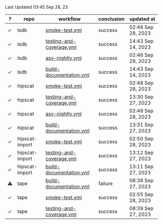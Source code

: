 Last Updated 03:45 Sep 28, 23

| ? | repo | workflow | conclusion | updated at |
| - | ---- | -------- | ---------- | ---------- |
| ✓ | lsdb | [smoke-test.yml](https://github.com/astronomy-commons/lsdb/actions/workflows/smoke-test.yml) | success | 02:48 Sep 28, 2023 |
| ✓ | lsdb | [testing-and-coverage.yml](https://github.com/astronomy-commons/lsdb/actions/workflows/testing-and-coverage.yml) | success | 14:43 Sep 14, 2023 |
| ✓ | lsdb | [asv-nightly.yml](https://github.com/astronomy-commons/lsdb/actions/workflows/asv-nightly.yml) | success | 02:46 Sep 28, 2023 |
| ✓ | lsdb | [build-documentation.yml](https://github.com/astronomy-commons/lsdb/actions/workflows/build-documentation.yml) | success | 14:43 Sep 14, 2023 |
| ✓ | hipscat | [smoke-test.yml](https://github.com/astronomy-commons/hipscat/actions/workflows/smoke-test.yml) | success | 02:48 Sep 28, 2023 |
| ✓ | hipscat | [testing-and-coverage.yml](https://github.com/astronomy-commons/hipscat/actions/workflows/testing-and-coverage.yml) | success | 13:30 Sep 27, 2023 |
| ✓ | hipscat | [asv-nightly.yml](https://github.com/astronomy-commons/hipscat/actions/workflows/asv-nightly.yml) | success | 02:49 Sep 28, 2023 |
| ✓ | hipscat | [build-documentation.yml](https://github.com/astronomy-commons/hipscat/actions/workflows/build-documentation.yml) | success | 13:31 Sep 27, 2023 |
| ✓ | hipscat-import | [smoke-test.yml](https://github.com/astronomy-commons/hipscat-import/actions/workflows/smoke-test.yml) | success | 02:50 Sep 28, 2023 |
| ✓ | hipscat-import | [testing-and-coverage.yml](https://github.com/astronomy-commons/hipscat-import/actions/workflows/testing-and-coverage.yml) | success | 13:12 Sep 27, 2023 |
| ✓ | hipscat-import | [build-documentation.yml](https://github.com/astronomy-commons/hipscat-import/actions/workflows/build-documentation.yml) | success | 13:11 Sep 27, 2023 |
| **⚠** | tape | [build-documentation.yml](https://github.com/lincc-frameworks/tape/actions/workflows/build-documentation.yml) | failure | 08:38 Sep 27, 2023 |
| ✓ | tape | [smoke-test.yml](https://github.com/lincc-frameworks/tape/actions/workflows/smoke-test.yml) | success | 02:55 Sep 28, 2023 |
| ✓ | tape | [testing-and-coverage.yml](https://github.com/lincc-frameworks/tape/actions/workflows/testing-and-coverage.yml) | success | 08:39 Sep 27, 2023 |
